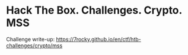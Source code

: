 # Hack The Box. Challenges. Crypto. MSS

Challenge write-up: https://7rocky.github.io/en/ctf/htb-challenges/crypto/mss
